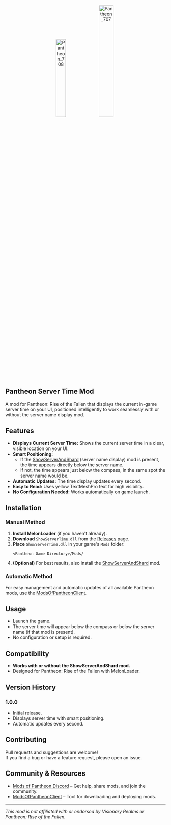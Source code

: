 <p align="center">
  <img src="https://github.com/user-attachments/assets/9b4e7399-8524-4a17-8032-31c0c4d1a219" alt="Pantheon_708" width="25%" />
  <img src="https://github.com/user-attachments/assets/c5c5d249-8ca4-41cc-9bca-387cfe5cca08" alt="Pantheon_707" width="30%" />
</p>

## Pantheon Server Time Mod

A mod for Pantheon: Rise of the Fallen that displays the current in-game server time on your UI, positioned intelligently to work seamlessly with or without the server name display mod.

## Features

- **Displays Current Server Time:** Shows the current server time in a clear, visible location on your UI.
- **Smart Positioning:** 
  - If the [ShowServerAndShard](https://github.com/onyxius/ShowServerAndShard) (server name display) mod is present, the time appears directly below the server name.
  - If not, the time appears just below the compass, in the same spot the server name would be.
- **Automatic Updates:** The time display updates every second.
- **Easy to Read:** Uses yellow TextMeshPro text for high visibility.
- **No Configuration Needed:** Works automatically on game launch.

## Installation

### Manual Method

1. **Install MelonLoader** (if you haven't already).
2. **Download** `ShowServerTime.dll` from the [Releases](https://github.com/onyxius/Pantheon-ShowServerTime-Mod/releases) page.
3. **Place** `ShowServerTime.dll` in your game's `Mods` folder:
   ```
   <Pantheon Game Directory>/Mods/
   ```
4. **(Optional)** For best results, also install the [ShowServerAndShard](https://github.com/onyxius/ShowServerAndShard) mod.

### Automatic Method

For easy management and automatic updates of all available Pantheon mods, use the [ModsOfPantheonClient](https://github.com/ModsOfPantheon/ModsOfPantheonClient).

## Usage

- Launch the game.  
- The server time will appear below the compass or below the server name (if that mod is present).
- No configuration or setup is required.

## Compatibility

- **Works with or without the ShowServerAndShard mod.**
- Designed for Pantheon: Rise of the Fallen with MelonLoader.

## Version History

### 1.0.0
- Initial release.
- Displays server time with smart positioning.
- Automatic updates every second.

## Contributing

Pull requests and suggestions are welcome!  
If you find a bug or have a feature request, please open an issue.

## Community & Resources

- [Mods of Pantheon Discord](https://discord.gg/h96Tuk5h) – Get help, share mods, and join the community.
- [ModsOfPantheonClient](https://github.com/ModsOfPantheon/ModsOfPantheonClient) – Tool for downloading and deploying mods.

---

*This mod is not affiliated with or endorsed by Visionary Realms or Pantheon: Rise of the Fallen.*
